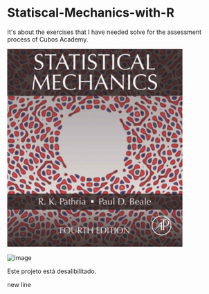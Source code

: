 # Statiscal-Mechanics-with-R

It's about the exercises that I have needed solve for the assessment process of Cubos Academy.


![BookCover](/assets/image.png)


![image](https://user-images.githubusercontent.com/61753754/146683134-590d89e6-29b4-4bd4-b58a-2e47ba95a8aa.png)

Este projeto está desalibilitado.

new line


